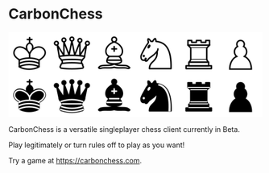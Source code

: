 # CarbonChess

![Pieces](assets/chesspieces.svg)

CarbonChess is a versatile singleplayer chess client currently in Beta.

Play legitimately or turn rules off to play as you want!

Try a game at https://carbonchess.com.
